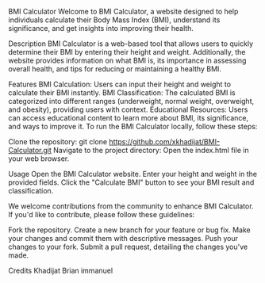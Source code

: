 BMI Calculator
Welcome to BMI Calculator, a website designed to help individuals calculate their Body Mass Index (BMI), understand its significance, and get insights into improving their health.

Description
BMI Calculator is a web-based tool that allows users to quickly determine their BMI by entering their height and weight. Additionally, the website provides information on what BMI is, its importance in assessing overall health, and tips for  reducing or maintaining a healthy BMI.

Features
BMI Calculation: Users can input their height and weight to calculate their BMI instantly.
BMI Classification: The calculated BMI is categorized into different ranges (underweight, normal weight, overweight, and obesity), providing users with context.
Educational Resources: Users can access educational content to learn more about BMI, its significance, and ways to improve it.
To run the BMI Calculator locally, follow these steps:

Clone the repository:
git clone https://github.com/xkhadijat/BMI-Calculator.git
Navigate to the project directory:
Open the index.html file in your web browser.

Usage
Open the BMI Calculator website.
Enter your height and weight in the provided fields.
Click the "Calculate BMI" button to see your BMI result and classification.

We welcome contributions from the community to enhance BMI Calculator. If you'd like to contribute, please follow these guidelines:

Fork the repository.
Create a new branch for your feature or bug fix.
Make your changes and commit them with descriptive messages.
Push your changes to your fork.
Submit a pull request, detailing the changes you've made.

Credits
Khadijat
Brian
immanuel 
